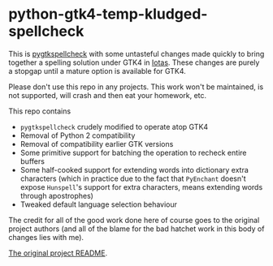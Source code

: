 python-gtk4-temp-kludged-spellcheck
===================================

This is [pygtkspellcheck](https://github.com/koehlma/pygtkspellcheck) with some untasteful
changes made quickly to bring together a spelling solution under GTK4 in 
[Iotas](https://gitlab.gnome.org/cheywood/iotas). These changes are purely a stopgap until
a mature option is available for GTK4.

Please don't use this repo in any projects. This work won't be maintained, is not
supported, will crash and then eat your homework, etc.

This repo contains
- `pygtkspellcheck` crudely modified to operate atop GTK4
- Removal of Python 2 compatibility
- Removal of compatibility earlier GTK versions
- Some primitive support for batching the operation to recheck entire buffers
- Some half-cooked support for extending words into dictionary extra characters (which in
  practice due to the fact that `PyEnchant` doesn't expose `Hunspell`'s support for extra
  characters, means extending words through apostrophes)
- Tweaked default language selection behaviour

The credit for all of the good work done here of course goes to the original project 
authors (and all of the blame for the bad hatchet work in this body of changes lies with
me).

[The original project README](https://github.com/koehlma/pygtkspellcheck#readme).
